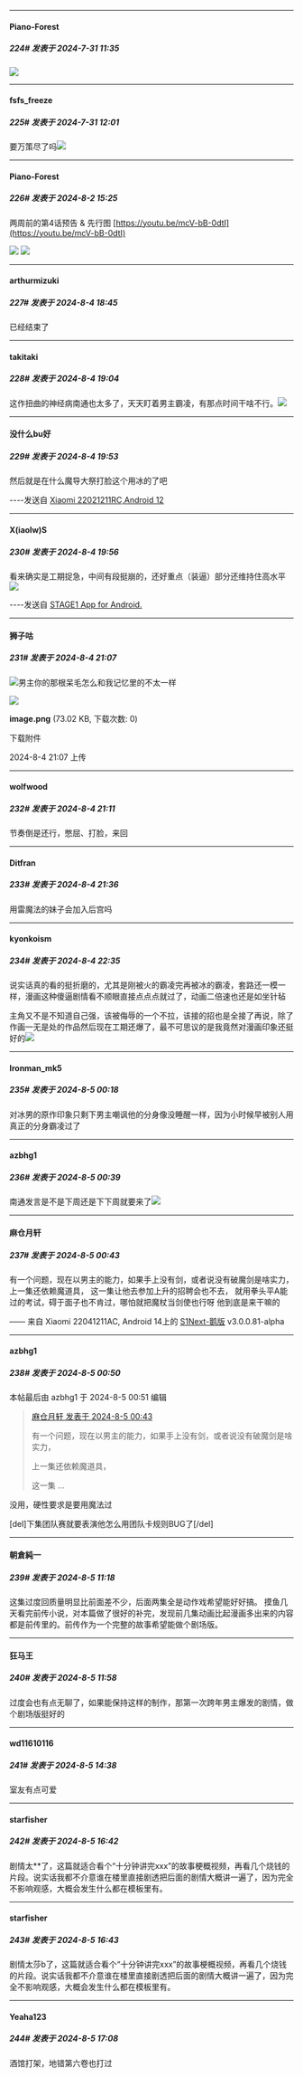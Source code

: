 ﻿
*****

####  Piano-Forest  
##### 224#       发表于 2024-7-31 11:35

<img src="https://p.sda1.dev/18/2380a3a86591b8978599b3ddbe860e51/yande.re 1185553 colette_loire tsue_to_tsurugi_no_wistoria yoneyama_kouhei.jpg" referrerpolicy="no-referrer">


*****

####  fsfs_freeze  
##### 225#       发表于 2024-7-31 12:01

要万策尽了吗<img src="https://static.saraba1st.com/image/smiley/face2017/009.gif" referrerpolicy="no-referrer">


*****

####  Piano-Forest  
##### 226#       发表于 2024-8-2 15:25

两周前的第4话预告 &amp; 先行图
[https://youtu.be/mcV-bB-0dtI](https://youtu.be/mcV-bB-0dtI)

<img src="https://p.sda1.dev/18/a455b9692770bc2d94d982cb44b01188/427917225831962.png" referrerpolicy="no-referrer">
<img src="https://p.sda1.dev/18/f8a0bd15de3fa0a479d4bdfc70f9d91c/05.jpg" referrerpolicy="no-referrer">


*****

####  arthurmizuki  
##### 227#       发表于 2024-8-4 18:45

已经结束了


*****

####  takitaki  
##### 228#       发表于 2024-8-4 19:04

这作扭曲的神经病南通也太多了，天天盯着男主霸凌，有那点时间干啥不行。<img src="https://static.saraba1st.com/image/smiley/face2017/047.png" referrerpolicy="no-referrer">


*****

####  没什么bu好  
##### 229#       发表于 2024-8-4 19:53

然后就是在什么魔导大祭打脸这个用冰的了吧

----发送自 [Xiaomi 22021211RC,Android 12](http://stage1.5j4m.com/?1.37)

*****

####  X(iaolw)S  
##### 230#       发表于 2024-8-4 19:56

看来确实是工期捉急，中间有段挺崩的，还好重点（装逼）部分还维持住高水平<img src="https://static.saraba1st.com/image/smiley/face2017/009.gif" referrerpolicy="no-referrer">

----发送自 [STAGE1 App for Android.](http://stage1.5j4m.com/?1.37)


*****

####  狮子咕  
##### 231#       发表于 2024-8-4 21:07

<img src="https://static.saraba1st.com/image/smiley/face2017/067.png" referrerpolicy="no-referrer">男主你的那根呆毛怎么和我记忆里的不太一样

<img src="https://img.saraba1st.com/forum/202408/04/210718rsssxzydz3s9mlds.png" referrerpolicy="no-referrer">

<strong>image.png</strong> (73.02 KB, 下载次数: 0)

下载附件

2024-8-4 21:07 上传

*****

####  wolfwood  
##### 232#       发表于 2024-8-4 21:11

节奏倒是还行，憋屈、打脸，来回


*****

####  Ditfran  
##### 233#       发表于 2024-8-4 21:36

用雷魔法的妹子会加入后宫吗


*****

####  kyonkoism  
##### 234#       发表于 2024-8-4 22:35

说实话真的看的挺折磨的，尤其是刚被火的霸凌完再被冰的霸凌，套路还一模一样，漫画这种傻逼剧情看不顺眼直接点点点就过了，动画二倍速也还是如坐针毡

主角又不是不知道自己强，该被侮辱的一个不拉，该接的招也是全接了再说，除了作画一无是处的作品然后现在工期还爆了，最不可思议的是我竟然对漫画印象还挺好的<img src="https://static.saraba1st.com/image/smiley/face2017/001.png" referrerpolicy="no-referrer">


*****

####  Ironman_mk5  
##### 235#       发表于 2024-8-5 00:18

对冰男的原作印象只剩下男主嘲讽他的分身像没睡醒一样，因为小时候早被别人用真正的分身霸凌过了


*****

####  azbhg1  
##### 236#       发表于 2024-8-5 00:39

南通发言是不是下周还是下下周就要来了<img src="https://static.saraba1st.com/image/smiley/face2017/067.png" referrerpolicy="no-referrer">


*****

####  麻仓月轩  
##### 237#       发表于 2024-8-5 00:43

有一个问题，现在以男主的能力，如果手上没有剑，或者说没有破魔剑是啥实力，
上一集还依赖魔道具，
这一集让他去参加上升的招聘会也不去，
就用拳头平A能过的考试，碍于面子也不肯过，哪怕就把魔杖当剑使也行呀
他到底是来干嘛的

—— 来自 Xiaomi 22041211AC, Android 14上的 [S1Next-鹅版](https://github.com/ykrank/S1-Next/releases) v3.0.0.81-alpha


*****

####  azbhg1  
##### 238#       发表于 2024-8-5 00:50

 本帖最后由 azbhg1 于 2024-8-5 00:51 编辑 
<blockquote><a href="httphttps://bbs.saraba1st.com/2b/forum.php?mod=redirect&amp;goto=findpost&amp;pid=65798832&amp;ptid=2171097" target="_blank">麻仓月轩 发表于 2024-8-5 00:43</a>

有一个问题，现在以男主的能力，如果手上没有剑，或者说没有破魔剑是啥实力，

上一集还依赖魔道具，

这一集 ...</blockquote>
没用，硬性要求是要用魔法过

[del]下集团队赛就要表演他怎么用团队卡规则BUG了[/del]


*****

####  朝倉純一  
##### 239#       发表于 2024-8-5 11:18

这集过度回质量明显比前面差不少，后面两集全是动作戏希望能好好搞。
摸鱼几天看完前传小说，对本篇做了很好的补完，发现前几集动画比起漫画多出来的内容都是前传里的。前传作为一个完整的故事希望能做个剧场版。


*****

####  狂马王  
##### 240#       发表于 2024-8-5 11:58

过度会也有点无聊了，如果能保持这样的制作，那第一次跨年男主爆发的剧情，做个剧场版挺好的


*****

####  wd11610116  
##### 241#       发表于 2024-8-5 14:38

室友有点可爱


*****

####  starfisher  
##### 242#       发表于 2024-8-5 16:42

剧情太**了，这篇就适合看个“十分钟讲完xxx”的故事梗概视频，再看几个烧钱的片段。说实话我都不介意谁在楼里直接剧透把后面的剧情大概讲一遍了，因为完全不影响观感，大概会发生什么都在模板里有。

*****

####  starfisher  
##### 243#       发表于 2024-8-5 16:43

剧情太莎b了，这篇就适合看个“十分钟讲完xxx”的故事梗概视频，再看几个烧钱的片段。说实话我都不介意谁在楼里直接剧透把后面的剧情大概讲一遍了，因为完全不影响观感，大概会发生什么都在模板里有。


*****

####  Yeaha123  
##### 244#       发表于 2024-8-5 17:08

酒馆打架，地错第六卷也打过

